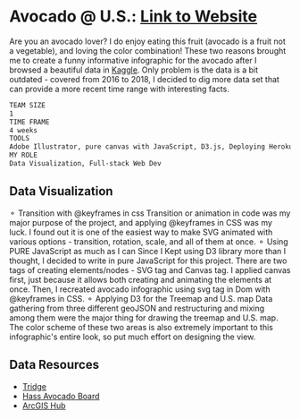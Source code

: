 # Avocado @ U.S.: [Link to Website](https://avocado-usa.herokuapp.com/)

Are you an avocado lover?
I do enjoy eating this fruit (avocado is a fruit not a vegetable), and loving the color combination! These two reasons brought me to create a funny informative infographic for the avocado after I browsed a beautiful data in [Kaggle](https://www.kaggle.com/neuromusic/avocado-prices). Only problem is the data is a bit outdated - covered from 2016 to 2018, I decided to dig more data set that can provide a more recent time range with interesting facts.

```sh
TEAM SIZE
1
TIME FRAME
4 weeks
TOOLS 
Adobe Illustrator, pure canvas with JavaScript, D3.js, Deploying Heroku with Node.JS Express
MY ROLE
Data Visualization, Full-stack Web Dev
```

## Data Visualization

⚬ Transition with @keyframes in css
Transition or animation in code was my major purpose of the project, and applying @keyframes in CSS was my luck. I found out it is one of the easiest way to make SVG animated with various options - transition, rotation, scale, and all of them at once. 
⚬ Using PURE JavaScript as much as I can
Since I Kept using D3 library more than I thought, I decided to write in pure JavaScript for this project. There are two tags of creating elements/nodes - SVG tag and Canvas tag. I applied canvas first, just because it allows both creating and animating the elements at once. Then, I recreated avocado infographic using svg tag in Dom with @keyframes in CSS.
⚬ Applying D3 for the Treemap and U.S. map
Data gathering from three different geoJSON and restructuring and mixing among them were the major thing for drawing the treemap and U.S. map. The color scheme of these two areas is also extremely important to this infographic's entire look, so put much effort on designing the view.

## Data Resources

- [Tridge](https://www.tridge.com/trades/HS1992/080440-fruit-edible-avocados-fresh-or-dried/import)
- [Hass Avocado Board](https://hassavocadoboard.com/category-data/)
- [ArcGIS Hub](https://hub.arcgis.com/datasets/esri::usa-major-cities/data)
